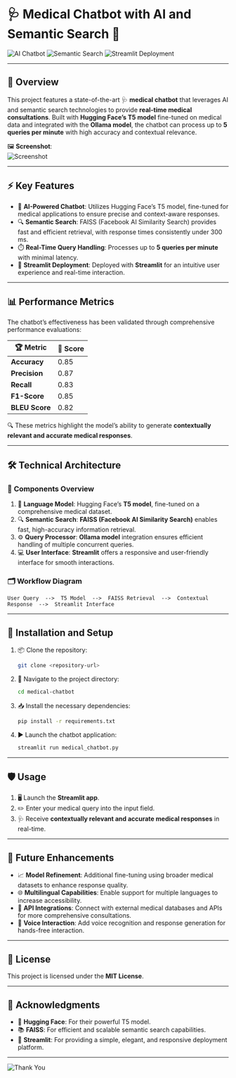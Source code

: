 
# 🩺 **Medical Chatbot with AI and Semantic Search** 🤖

![AI Chatbot](https://img.shields.io/badge/🤖%20AI-Powered%20Chatbot-blue?style=for-the-badge&logo=chatbot)
![Semantic Search](https://img.shields.io/badge/🔍%20Semantic%20Search-lightgreen?style=for-the-badge&logo=search)
![Streamlit Deployment](https://img.shields.io/badge/🚀%20Streamlit-Deployed-orange?style=for-the-badge&logo=streamlit)

---

## 🌟 **Overview**

This project features a state-of-the-art 🩺 **medical chatbot** that leverages AI and semantic search technologies to provide **real-time medical consultations**. Built with **Hugging Face’s T5 model** fine-tuned on medical data and integrated with the **Ollama model**, the chatbot can process up to **5 queries per minute** with high accuracy and contextual relevance.

🖼️ **Screenshot**:  
![Screenshot](https://github.com/user-attachments/assets/f5fbfb78-242e-4e61-babd-9d92979d85b8)

---

## ⚡ **Key Features**

- 🤖 **AI-Powered Chatbot**: Utilizes Hugging Face’s T5 model, fine-tuned for medical applications to ensure precise and context-aware responses.
- 🔍 **Semantic Search**: FAISS (Facebook AI Similarity Search) provides fast and efficient retrieval, with response times consistently under 300 ms.
- ⏱️ **Real-Time Query Handling**: Processes up to **5 queries per minute** with minimal latency.
- 🚀 **Streamlit Deployment**: Deployed with **Streamlit** for an intuitive user experience and real-time interaction.

---

## 📊 **Performance Metrics**

The chatbot’s effectiveness has been validated through comprehensive performance evaluations:

| 🏆 **Metric**    | 🎯 **Score** |
| ---------------- | ----------- |
| **Accuracy**     | 0.85         |
| **Precision**    | 0.87         |
| **Recall**       | 0.83         |
| **F1-Score**     | 0.85         |
| **BLEU Score**   | 0.82         |

🔍 These metrics highlight the model’s ability to generate **contextually relevant and accurate medical responses**.

---

## 🛠️ **Technical Architecture**

### 🔧 **Components Overview**

1. 🤖 **Language Model**: Hugging Face’s **T5 model**, fine-tuned on a comprehensive medical dataset.
2. 🔍 **Semantic Search**: **FAISS (Facebook AI Similarity Search)** enables fast, high-accuracy information retrieval.
3. ⚙️ **Query Processor**: **Ollama model** integration ensures efficient handling of multiple concurrent queries.
4. 💻 **User Interface**: **Streamlit** offers a responsive and user-friendly interface for smooth interactions.

### 🗂️ **Workflow Diagram**

```plaintext
User Query  -->  T5 Model  -->  FAISS Retrieval  -->  Contextual Response  -->  Streamlit Interface
```

---

## 🚀 **Installation and Setup**

1. 📦 Clone the repository:
   ```bash
   git clone <repository-url>
   ```
2. 📂 Navigate to the project directory:
   ```bash
   cd medical-chatbot
   ```
3. 📥 Install the necessary dependencies:
   ```bash
   pip install -r requirements.txt
   ```
4. ▶️ Launch the chatbot application:
   ```bash
   streamlit run medical_chatbot.py
   ```

---

## 🛡️ **Usage**

1. 🖥️ Launch the **Streamlit app**.
2. ✏️ Enter your medical query into the input field.
3. 🩺 Receive **contextually relevant and accurate medical responses** in real-time.

---

## 🚧 **Future Enhancements**

- 📈 **Model Refinement**: Additional fine-tuning using broader medical datasets to enhance response quality.
- 🌐 **Multilingual Capabilities**: Enable support for multiple languages to increase accessibility.
- 🔗 **API Integrations**: Connect with external medical databases and APIs for more comprehensive consultations.
- 🎤 **Voice Interaction**: Add voice recognition and response generation for hands-free interaction.

---

## 📜 **License**

This project is licensed under the **MIT License**.

---

## 🙌 **Acknowledgments**

- 🤖 **Hugging Face**: For their powerful T5 model.
- 📚 **FAISS**: For efficient and scalable semantic search capabilities.
- 🚀 **Streamlit**: For providing a simple, elegant, and responsive deployment platform.

---

![Thank You](https://img.shields.io/badge/🙏%20Thank%20You-For%20Your%20Support-green?style=for-the-badge)
